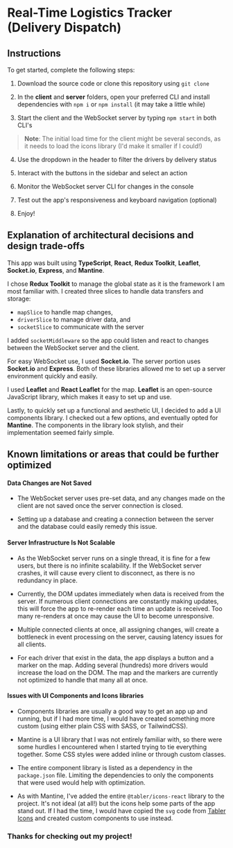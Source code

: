 # Real-Time Logistics Tracker (Delivery Dispatch)

## Instructions

To get started, complete the following steps:

1. Download the source code or clone this repository using `git clone`

2. In the **client** and **server** folders, open your preferred CLI and install dependencies with `npm i` or `npm install` (it may take a little while)

3. Start the client and the WebSocket server by typing `npm start` in both CLI's 
> **Note**: The initial load time for the client might be several seconds, as it needs to load the icons library (I'd make it smaller if I could!)

4. Use the dropdown in the header to filter the drivers by delivery status 

5. Interact with the buttons in the sidebar and select an action

6. Monitor the WebSocket server CLI for changes in the console

7. Test out the app's responsiveness and keyboard navigation (optional)

8. Enjoy!

## Explanation of architectural decisions and design trade-offs

This app was built using **TypeScript**, **React**, **Redux Toolkit**, **Leaflet**, **Socket.io**, **Express**, and **Mantine**.

I chose **Redux Toolkit** to manage the global state as it is the framework I am most familiar with. I created three slices to handle data transfers and storage:
- `mapSlice` to handle map changes,
- `driverSlice` to manage driver data, and 
- `socketSlice` to communicate with the server

I added `socketMiddleware` so the app could listen and react to changes between the WebSocket server and the client.

For easy WebSocket use, I used **Socket.io**. The server portion uses **Socket.io** and **Express**. Both of these libraries allowed me to set up a server environment quickly and easily.

I used **Leaflet** and **React Leaflet** for the map. **Leaflet** is an open-source JavaScript library, which makes it easy to set up and use.

Lastly, to quickly set up a functional and aesthetic UI, I decided to add a UI components library. I checked out a few options, and eventually opted for **Mantine**. The components in the library look stylish, and their implementation seemed fairly simple.

## Known limitations or areas that could be further optimized

#### Data Changes are Not Saved

- The WebSocket server uses pre-set data, and any changes made on the client are not saved once the server connection is closed.

- Setting up a database and creating a connection between the server and the database could easily remedy this issue.

#### Server Infrastructure Is Not Scalable

- As the WebSocket server runs on a single thread, it is fine for a few users, but there is no infinite scalability. If the WebSocket server crashes, it will cause every client to disconnect, as there is no redundancy in place.

- Currently, the DOM updates immediately when data is received from the server. If numerous client connections are constantly making updates, this will force the app to re-render each time an update is received. Too many re-renders at once may cause the UI to become unresponsive.

- Multiple connected clients at once, all assigning changes, will create a bottleneck in event processing on the server, causing latency issues for all clients.

- For each driver that exist in the data, the app displays a button and a marker on the map. Adding several (hundreds) more drivers would increase the load on the DOM. The map and the markers are currently not optimized to handle that many all at once.

#### Issues with UI Components and Icons libraries

- Components libraries are usually a good way to get an app up and running, but if I had more time, I would have created something more custom (using either plain CSS with SASS, or TailwindCSS).

- Mantine is a UI library that I was not entirely familiar with, so there were some hurdles I encountered when I started trying to tie everything together. Some CSS styles were added inline or through custom classes.

- The entire component library is listed as a dependency in the `package.json` file. Limiting the dependencies to only the components that were used would help with optimization.

- As with Mantine, I've added the entire `@tabler/icons-react` library to the project. It's not ideal (at all!) but the icons help some parts of the app stand out. If I had the time, I would have copied the `svg` code from [Tabler Icons](https://tabler.io/icons) and created custom components to use instead.

### Thanks for checking out my project!